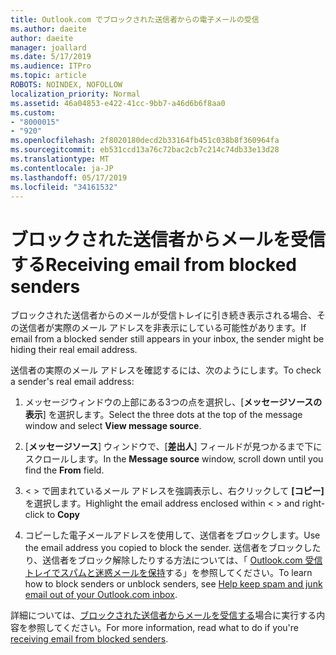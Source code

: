 ```yaml
---
title: Outlook.com でブロックされた送信者からの電子メールの受信
ms.author: daeite
author: daeite
manager: joallard
ms.date: 5/17/2019
ms.audience: ITPro
ms.topic: article
ROBOTS: NOINDEX, NOFOLLOW
localization_priority: Normal
ms.assetid: 46a04853-e422-41cc-9bb7-a46d6b6f8aa0
ms.custom:
- "8000015"
- "920"
ms.openlocfilehash: 2f8020180decd2b33164fb451c038b8f360964fa
ms.sourcegitcommit: eb531ccd13a76c72bac2cb7c214c74db33e13d28
ms.translationtype: MT
ms.contentlocale: ja-JP
ms.lasthandoff: 05/17/2019
ms.locfileid: "34161532"
---
```

# <a name="receiving-email-from-blocked-senders"></a><span data-ttu-id="af596-102">ブロックされた送信者からメールを受信する</span><span class="sxs-lookup"><span data-stu-id="af596-102">Receiving email from blocked senders</span></span>

<span data-ttu-id="af596-103">ブロックされた送信者からのメールが受信トレイに引き続き表示される場合、その送信者が実際のメール アドレスを非表示にしている可能性があります。</span><span class="sxs-lookup"><span data-stu-id="af596-103">If email from a blocked sender still appears in your inbox, the sender might be hiding their real email address.</span></span>
  
<span data-ttu-id="af596-104">送信者の実際のメール アドレスを確認するには、次のようにします。</span><span class="sxs-lookup"><span data-stu-id="af596-104">To check a sender's real email address:</span></span>
  
1. <span data-ttu-id="af596-105">メッセージウィンドウの上部にある3つの点を選択し、[**メッセージソースの表示**] を選択します。</span><span class="sxs-lookup"><span data-stu-id="af596-105">Select the three dots at the top of the message window and select **View message source**.</span></span>

2. <span data-ttu-id="af596-106">[**メッセージソース**] ウィンドウで、[**差出人**] フィールドが見つかるまで下にスクロールします。</span><span class="sxs-lookup"><span data-stu-id="af596-106">In the **Message source** window, scroll down until you find the **From** field.</span></span>

3. <span data-ttu-id="af596-107">\< \> で囲まれているメール アドレスを強調表示し、右クリックして **[コピー]** を選択します。</span><span class="sxs-lookup"><span data-stu-id="af596-107">Highlight the email address enclosed within \< \> and right-click to **Copy**</span></span>

4. <span data-ttu-id="af596-108">コピーした電子メールアドレスを使用して、送信者をブロックします。</span><span class="sxs-lookup"><span data-stu-id="af596-108">Use the email address you copied to block the sender.</span></span> <span data-ttu-id="af596-109">送信者をブロックしたり、送信者をブロック解除したりする方法については、「 [Outlook.com 受信トレイでスパムと迷惑メールを保持](https://support.office.com/article/a3ece97b-82f8-4a5e-9ac3-e92fa6427ae4)する」を参照してください。</span><span class="sxs-lookup"><span data-stu-id="af596-109">To learn how to block senders or unblock senders, see [Help keep spam and junk email out of your Outlook.com inbox](https://support.office.com/article/a3ece97b-82f8-4a5e-9ac3-e92fa6427ae4).</span></span>

<span data-ttu-id="af596-110">詳細については、[ブロックされた送信者からメールを受信する](https://go.microsoft.com/fwlink/p/?linkid=2002011&amp;clcid=0x409)場合に実行する内容を参照してください。</span><span class="sxs-lookup"><span data-stu-id="af596-110">For more information, read what to do if you're [receiving email from blocked senders](https://go.microsoft.com/fwlink/p/?linkid=2002011&amp;clcid=0x409).</span></span>